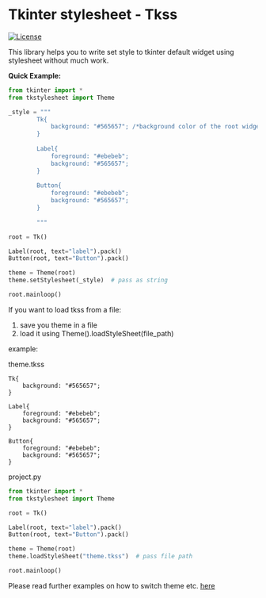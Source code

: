# Tkinter stylesheet - Tkss

[![License](https://img.shields.io/badge/License%20-MIT-green.svg?style=flat&colorA=#1af041&colorB=007D8A)](https://opensource.org/licenses/MIT)


This library helps you to write set style to tkinter default widget using stylesheet without
much work.

**Quick Example:**

```python
from tkinter import *
from tkstylesheet import Theme

_style = """
        Tk{
            background: "#565657"; /*background color of the root widget*/
        }
        
        Label{
            foreground: "#ebebeb";
            background: "#565657";
        }
        
        Button{
            foreground: "#ebebeb";
            background: "#565657";
        }
        
        """

root = Tk()

Label(root, text="label").pack()
Button(root, text="Button").pack()

theme = Theme(root)
theme.setStylesheet(_style)  # pass as string

root.mainloop()
```

If you want to load tkss from a file:

1. save you theme in a file
2. load it using Theme().loadStyleSheet(file_path)

example:

theme.tkss
```
Tk{
    background: "#565657";
}

Label{
    foreground: "#ebebeb";
    background: "#565657";
}

Button{
    foreground: "#ebebeb";
    background: "#565657";
}
```
project.py

```python
from tkinter import *
from tkstylesheet import Theme

root = Tk()

Label(root, text="label").pack()
Button(root, text="Button").pack()

theme = Theme(root)
theme.loadStyleSheet("theme.tkss")  # pass file path

root.mainloop()
```

Please read further examples on how to switch theme etc. [here](Examples)


